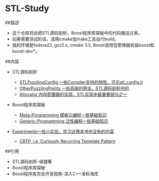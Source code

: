 # STL-Study
##描述
- 这个仓库将会把STL源码剖析，Boost程序库探秘中的代码搬运过来。    
- 如果需要测试的话，请用cmake加make工具自行build。  
- 我的环境是fedora23, gcc5.x, cmake 3.5, Boost请用包管理器安装boost和boost-dev*。  

##内容
- STL源码剖析
    - [STLPuzzlingConfig 一些Compiler支持的特性，可见stl_config.h](STLPuzzlingConfig)
    - [OtherPuzzlingPoints 一些高级的用法，STL源码剖析中的](OtherPuzzlingPoints)
    - [Allocator 内存配置器的实现，STL实现中最重要部分之一](Allocator)
- Boost程序库探秘
    - [Meta-Programming 模板元编程一些基础知识](Meta-Programming)
    - [Generic-Programming 泛性编程一些基础知识](Generic-Programming)

- [Experiments一些小实验，学习这两本书中没有的内容](Experiments)
  - [CRTP, i.e, Curiously Recurring Template Pattern](Experiments/CRTP)

##引用
- STL源码剖析-侯捷著
- Boost程序库探秘
- Boost程序库完全开发指南-深入C++准标准库
